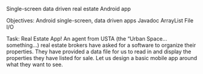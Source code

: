 Single-screen data driven real estate Android app

Objectives:
Android single-screen, data driven apps 
Javadoc
ArrayList
File I/O

Task: Real Estate App!
An agent from USTA (the “Urban Space... something…) real estate brokers have asked for a software to organize their properties. 
They have provided a data file for us to read in and display the properties they have listed for sale. Let us design a basic mobile app around what they want to see. 
